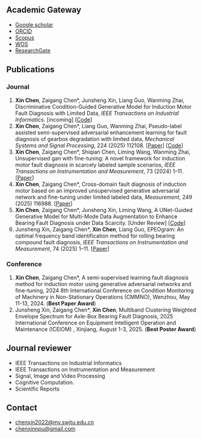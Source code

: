 ## Academic Gateway
* [Google scholar](https://scholar.google.com.hk/citations?user=5dbp1zMAAAAJ&hl=zh-CN)
* [ORCID](https://orcid.org/0009-0002-9315-7666)
* [Scopus](https://www.scopus.com/authid/detail.uri?authorId=59322906300)
* [WOS](https://webofscience.clarivate.cn/wos/author/record/MHR-7293-2025)
* [ResearchGate](https://www.researchgate.net/profile/Xin-Chen-421/research?_tp=eyJjb250ZXh0Ijp7InBhZ2UiOiJwcm9maWxlIiwicHJldmlvdXNQYWdlIjoicHJvZmlsZVZlcmlmaWNhdGlvbiJ9fQ)
  
## Publications
### Journal
1. **Xin Chen**, Zaigang Chen*, Junsheng Xin, Liang Guo, Wanming Zhai, Discriminative Condition-Guided Generative Model for Induction Motor Fault Diagnosis with Limited Data, *IEEE Transactions on Industrial Informatics*. [incoming] [[Code](https://github.com/xinswjtu/DCGM-IFD)]
1. **Xin Chen**, Zaigang Chen*, Liang Guo, Wanming Zhai, Pseudo-label assisted semi-supervised adversarial enhancement learning for fault diagnosis of gearbox degradation with limited data, *Mechanical Systems and Signal Processing*, 224 (2025) 112108. [[Paper](https://www.sciencedirect.com/science/article/pii/S0888327024010069)] [[Code](https://github.com/xinswjtu/Pseudo-label-SSAEL)]
1. **Xin Chen**, Zaigang Chen*, Shiqian Chen, Liming Wang, Wanming Zhai, Unsupervised gan with fine-tuning: A novel framework for induction motor fault diagnosis in scarcely labeled sample scenarios, *IEEE Transactions on Instrumentation and Measurement*, 73 (2024) 1–11. [[Paper](https://ieeexplore.ieee.org/abstract/document/10663573)]
1. **Xin Chen**, Zaigang Chen*, Cross-domain fault diagnosis of induction motor based on an improved unsupervised generative adversarial network and fine-tuning under limited labeled data, *Measurement*, 249 (2025) 116988. [[Paper](https://www.sciencedirect.com/science/article/pii/S0263224125003471)]
1. **Xin Chen**, Zaigang Chen*, Junsheng Xin, Liming Wang, A UNet-Guided Generative Model for Multi-Mode Data Augmentation to Enhance Bearing Fault Diagnosis under Data Scarcity. [Under Review] [[Code](https://github.com/xinswjtu/UnetGen-IFD)]
1. Junsheng Xin, Zaigang Chen*, **Xin Chen**, Liang Guo, EPEOgram: An optimal frequency band identification method for rolling bearing compound fault diagnosis, *IEEE Transactions on Instrumentation and Measurement*, 74 (2025) 1–11. [[Paper](https://doi.org/10.1109/TIM.2025.3551858)]

### Conference
1. **Xin Chen**, Zaigang Chen*, A semi-supervised learning fault diagnosis method for induction motor using generative adversarial networks and fine-tuning, 2024 8th International Conference on Condition Monitoring of Machinery in Non-Stationary Operations (CMMNO), Wenzhou, May 11-13, 2024. (**Best Paper Award**)
1. Junsheng Xin, Zaigang Chen*, **Xin Chen**, Multiband Clustering Weighted Envelope Spectrum for Axle-Box Bearing Fault Diagnosis, 2025 International Conference on Equipment Intelligent Operation and Maintenance (ICEIOM) , Xinjiang, August 1-3, 2025. (**Best Poster Award**)

## Journal reviewer
* IEEE Transactions on Industrial Informatics
* IEEE Transactions on Instrumentation and Measurement
* Signal, Image and Video Processing
* Cognitive Computation.
* Scientific Reports


## Contact
* chenxin2022@my.swjtu.edu.cn
* chenxinnpu@gmail.com



<!--
**xinswjtu/xinswjtu** is a ✨ _special_ ✨ repository because its `README.md` (this file) appears on your GitHub profile.

Here are some ideas to get you started:

- 🔭 I’m currently working on ...
- 🌱 I’m currently learning ...
- 👯 I’m looking to collaborate on ...
- 🤔 I’m looking for help with ...
- 💬 Ask me about ...
- 📫 How to reach me: ...
- 😄 Pronouns: ...
- ⚡ Fun fact: ...
-->

